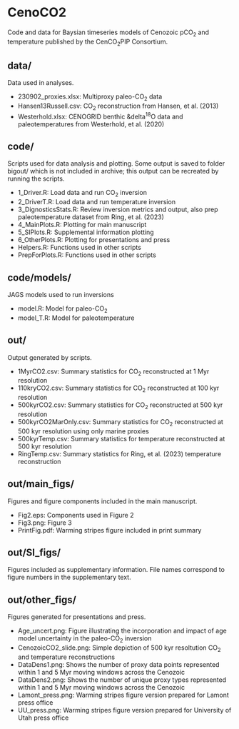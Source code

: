 # CenoCO2
Code and data for Baysian timeseries models of Cenozoic pCO<sub>2</sub> and temperature published by the CenCO<sub>2</sub>PIP Consortium.

## data/
Data used in analyses.
- 230902_proxies.xlsx: Multiproxy paleo-CO<sub>2</sub> data
- Hansen13Russell.csv: CO<sub>2</sub> reconstruction from Hansen, et al. (2013)
- Westerhold.xlsx: CENOGRID benthic &delta<sup>18</sup>O data and paleotemperatures from Westerhold, et al. (2020)

## code/
Scripts used for data analysis and plotting. Some output is saved to folder bigout/ which is not included in archive; this output can be recreated by running the scripts.
- 1_Driver.R: Load data and run CO<sub>2</sub> inversion
- 2_DriverT.R: Load data and run temperature inversion
- 3_DignosticsStats.R: Review inversion metrics and output, also prep paleotemperature dataset from Ring, et al. (2023)
- 4_MainPlots.R: Plotting for main manuscript
- 5_SIPlots.R: Supplemental information plotting
- 6_OtherPlots.R: Plotting for presentations and press
- Helpers.R: Functions used in other scripts
- PrepForPlots.R: Functions used in other scripts

## code/models/
JAGS models used to run inversions
- model.R: Model for paleo-CO<sub>2</sub>
- model_T.R: Model for paleotemperature

## out/
Output generated by scripts.
- 1MyrCO2.csv: Summary statistics for CO<sub>2</sub> reconstructed at 1 Myr resolution
- 110kryCO2.csv: Summary statistics for CO<sub>2</sub> reconstructed at 100 kyr resolution
- 500kyrCO2.csv: Summary statistics for CO<sub>2</sub> reconstructed at 500 kyr resolution
- 500kyrCO2MarOnly.csv: Summary statistics for CO<sub>2</sub> reconstructed at 500 kyr resolution using only marine proxies
- 500kyrTemp.csv: Summary statistics for temperature reconstructed at 500 kyr resolution
- RingTemp.csv: Summary statistics for Ring, et al. (2023) temperature reconstruction

## out/main_figs/
Figures and figure components included in the main manuscript.
- Fig2.eps: Components used in Figure 2
- Fig3.png: Figure 3
- PrintFig.pdf: Warming stripes figure included in print summary

## out/SI_figs/
Figures included as supplementary information. File names correspond to figure numbers in the supplementary text.

## out/other_figs/
Figures generated for presentations and press.
- Age_uncert.png: Figure illustrating the incorporation and impact of age model uncertainty in the paleo-CO<sub>2</sub> inversion
- CenozoicCO2_slide.png: Simple depiction of 500 kyr resoltution CO<sub>2</sub> and temperature reconstructions
- DataDens1.png: Shows the number of proxy data points represented within 1 and 5 Myr moving windows across the Cenozoic
- DataDens2.png: Shows the number of unique proxy types represented within 1 and 5 Myr moving windows across the Cenozoic
- Lamont_press.png: Warming stripes figure version prepared for Lamont press office
- UU_press.png: Warming stripes figure version prepared for University of Utah press office